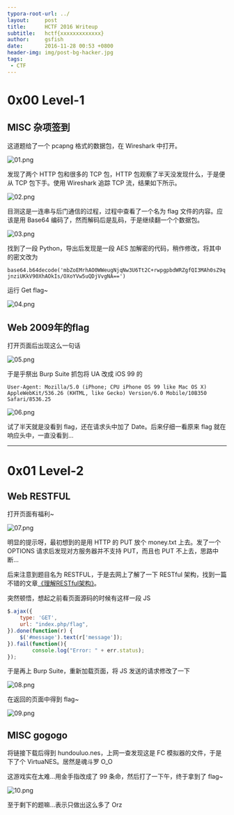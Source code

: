 ```yaml
---
typora-root-url: ../
layout:     post
title:      HCTF 2016 Writeup
subtitle:   hctf{xxxxxxxxxxxxx}
author:     gsfish
date:       2016-11-28 00:53 +0800
header-img: img/post-bg-hacker.jpg
tags:
 - CTF
---
```



# 0x00 Level-1

## MISC 杂项签到

这道题给了一个 pcapng 格式的数据包，在 Wireshark 中打开。

![01.png](/img/hctf-2016-writeup/01.png)

发现了两个 HTTP 包和很多的 TCP 包，HTTP 包观察了半天没发现什么，于是便从 TCP 包下手。使用 Wireshark 追踪 TCP 流，结果如下所示。

![02.png](/img/hctf-2016-writeup/02.png)

目测这是一连串与后门通信的过程，过程中查看了一个名为 flag 文件的内容。应该是用 Base64 编码了，然而解码后是乱码，于是继续翻一个个数据包。

![03.png](/img/hctf-2016-writeup/03.png)

找到了一段 Python，导出后发现是一段 AES 加解密的代码，稍作修改，将其中的密文改为

`base64.b64decode('mbZoEMrhAO0WWeugNjqNw3U6Tt2C+rwpgpbdWRZgfQI3MAh0sZ9qjnziUKkV90XhAOkIs/OXoYVw5uQDjVvgNA==')`

运行 Get flag~

![04.png](/img/hctf-2016-writeup/04.png)

## Web 2009年的flag

打开页面后出现这么一句话

![05.png](/img/hctf-2016-writeup/05.png)

于是乎祭出 Burp Suite 抓包将 UA 改成 iOS 99 的

`User-Agent: Mozilla/5.0 (iPhone; CPU iPhone OS 99 like Mac OS X) AppleWebKit/536.26 (KHTML, like Gecko) Version/6.0 Mobile/10B350 Safari/8536.25`

![06.png](/img/hctf-2016-writeup/06.png)

试了半天就是没看到 flag，还在请求头中加了 Date。后来仔细一看原来 flag 就在响应头中，一直没看到…

---

# 0x01 Level-2

## Web RESTFUL

打开页面有福利~

![07.png](/img/hctf-2016-writeup/07.png)

明显的提示呀，最初想到的是用 HTTP 的 PUT 放个 money.txt 上去。发了一个 OPTIONS 请求后发现对方服务器并不支持 PUT，而且也 PUT 不上去，思路中断…

后来注意到题目名为 RESTFUL，于是去网上了解了一下 RESTful 架构，找到一篇不错的文章[《理解RESTful架构》](http://www.ruanyifeng.com/blog/2011/09/restful)。

突然顿悟，想起之前看页面源码的时候有这样一段 JS

```js
$.ajax({
	type: 'GET',
	url: "index.php/flag",
}).done(function(r) {
	$('#message').text(r['message']);
}).fail(function(){
    	console.log("Error: " + err.status);
});
```

于是再上 Burp Suite，重新加载页面，将 JS 发送的请求修改了一下

![08.png](/img/hctf-2016-writeup/08.png)

在返回的页面中得到 flag~

![09.png](/img/hctf-2016-writeup/09.png)

## MISC gogogo

将链接下载后得到 hundouluo.nes，上网一查发现这是 FC 模拟器的文件，于是下了个 VirtuaNES。居然是魂斗罗 O_O

这游戏实在太难…用金手指改成了 99 条命，然后打了一下午，终于拿到了 flag~

![10.png](/img/hctf-2016-writeup/10.jpg)

至于剩下的题嘛…表示只做出这么多了 Orz

